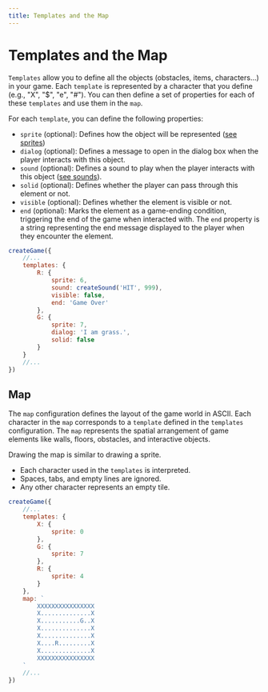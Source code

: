 ```yaml
---
title: Templates and the Map
---
```


# Templates and the Map

`Templates` allow you to define all the objects (obstacles, items, characters...) in your game. Each `template` is represented by a character that you define (e.g., "X", "$", "e", "#"). You can then define a set of properties for each of these `templates` and use them in the `map`.

For each `template`, you can define the following properties:

- `sprite` (optional): Defines how the object will be represented ([see sprites](/en/documentation/sprites))
- `dialog` (optional): Defines a message to open in the dialog box when the player interacts with this object.
- `sound` (optional): Defines a sound to play when the player interacts with this object ([see sounds](/en/documentation/sounds)).
- `solid` (optional): Defines whether the player can pass through this element or not.
- `visible` (optional): Defines whether the element is visible or not.
- `end` (optional): Marks the element as a game-ending condition, triggering the end of the game when interacted with. The `end` property is a string representing the end message displayed to the player when they encounter the element.

```js
createGame({
	//...
	templates: {
		R: {
			sprite: 6,
			sound: createSound('HIT', 999),
			visible: false,
			end: 'Game Over'
		},
		G: {
			sprite: 7,
			dialog: 'I am grass.',
			solid: false
		}
	}
	//...
})
```

## Map

The `map` configuration defines the layout of the game world in ASCII. Each character in the `map` corresponds to a `template` defined in the `templates` configuration. The `map` represents the spatial arrangement of game elements like walls, floors, obstacles, and interactive objects.

Drawing the map is similar to drawing a sprite.

- Each character used in the `templates` is interpreted.
- Spaces, tabs, and empty lines are ignored.
- Any other character represents an empty tile.

```js
createGame({
	//...
	templates: {
		X: {
			sprite: 0
		},
		G: {
			sprite: 7
		},
		R: {
			sprite: 4
		}
	},
	map: `
		XXXXXXXXXXXXXXXX
		X..............X
		X...........G..X
		X..............X
		X..............X
		X....R.........X
		X..............X
		XXXXXXXXXXXXXXXX
	`
	//...
})
```

